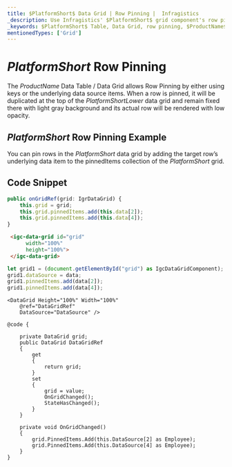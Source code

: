 ```yaml
---
title: $PlatformShort$ Data Grid | Row Pinning |  Infragistics
_description: Use Infragistics' $PlatformShort$ grid component's row pinning feature in order to lock row change row order with a rich and easy to use API. Check out $ProductName$ table demos!
_keywords: $PlatformShort$ Table, Data Grid, row pinning, $ProductName$, Infragistics
mentionedTypes: ['Grid']
---
```


# $PlatformShort$ Row Pinning

 The $ProductName$ Data Table / Data Grid allows Row Pinning by either using keys or the underlying data source items. When a row is pinned, it will be duplicated at the top of the $PlatformShortLower$ data grid and remain fixed there with light gray background and its actual row will be rendered with low opacity.

## $PlatformShort$ Row Pinning Example


<code-view style="height: 600px" 
           data-demos-base-url="{environment:demosBaseUrl}" 
           iframe-src="{environment:demosBaseUrl}/grids/data-grid-row-pinning" alt="$PlatformShort$ Row Pinning Example">
</code-view>

<sample-button src="grids/data-grid/row-pinning"></sample-button>

<div class="divider--half"></div>

You can pin rows in the $PlatformShort$ data grid by adding the target row’s underlying data item to the pinnedItems collection of the $PlatformShort$ grid.

## Code Snippet

```ts
public onGridRef(grid: IgrDataGrid) {
    this.grid = grid;
    this.grid.pinnedItems.add(this.data[2]);
    this.grid.pinnedItems.add(this.data[4]);
}
```

```html
 <igc-data-grid id="grid"
      width="100%"
      height="100%">
 </igc-data-grid>
```

```ts
let grid1 = (document.getElementById("grid") as IgcDataGridComponent);
grid1.dataSource = data;
grid1.pinnedItems.add(data[2]);
grid1.pinnedItems.add(data[4]);
```

```razor
<DataGrid Height="100%" Width="100%"
    @ref="DataGridRef" 
    DataSource="DataSource" />  

@code {
    
    private DataGrid grid;
    public DataGrid DataGridRef
    {
        get
        {
            return grid;
        }
        set
        {
            grid = value;
            OnGridChanged();
            StateHasChanged();
        }
    }

    private void OnGridChanged()
    {
        grid.PinnedItems.Add(this.DataSource[2] as Employee);
        grid.PinnedItems.Add(this.DataSource[4] as Employee);
    }
}
```
